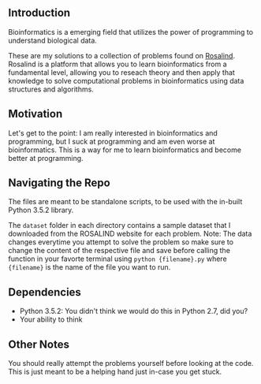 ## Introduction
Bioinformatics is a emerging field that utilizes the power of programming to understand biological data. 

These are my solutions to a collection of problems found on [Rosalind](http://rosalind.info/about/). Rosalind is a platform that allows you to learn bioinformatics from a fundamental level, allowing you to reseach theory and then apply that knowledge to solve computational problems in bioinformatics using data structures and algorithms. 

## Motivation
Let's get to the point: I am really interested in bioinformatics and programming, but I suck at programming and am even worse at bioinformatics. This is a way for me to learn bioinformatics and become better at programming.  

## Navigating the Repo
The files are meant to be standalone scripts, to be used with the in-built Python 3.5.2 library. 

The `dataset` folder in each directory contains a sample dataset that I downloaded from the ROSALIND website for each problem. Note: The data changes everytime you attempt to solve the problem so make sure to change the content of the respective file and save before calling the function in your favorte terminal using `python {filename}.py` where `{filename}` is the name of the file you want to run.

## Dependencies
* Python 3.5.2: You didn't think we would do this in Python 2.7, did you?
* Your ability to think

## Other Notes
You should really attempt the problems yourself before looking at the code. This is just meant to be a helping hand just in-case you get stuck.
